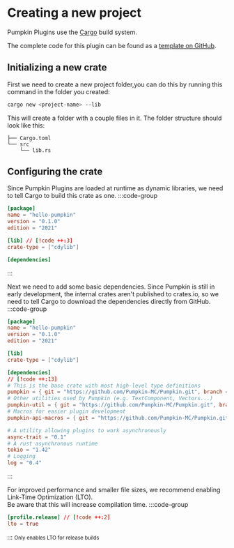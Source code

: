 # Creating a new project
Pumpkin Plugins use the [Cargo](https://doc.rust-lang.org/book/ch01-03-hello-cargo.html) build system.

The complete code for this plugin can be found as a [template on GitHub](https://github.com/vyPal/Hello-Pumpkin).

## Initializing a new crate
First we need to create a new project folder,you can do this by running this command in the folder you created:
```sh
cargo new <project-name> --lib
```
This will create a folder with a couple files in it. The folder structure should look like this:
```
├── Cargo.toml
└── src
    └── lib.rs
```

## Configuring the crate
Since Pumpkin Plugins are loaded at runtime as dynamic libraries, we need to tell Cargo to build this crate as one.
:::code-group
```toml [Cargo.toml] 
[package]
name = "hello-pumpkin"
version = "0.1.0"
edition = "2021"

[lib] // [!code ++:3]
crate-type = ["cdylib"]

[dependencies]
```
:::

Next we need to add some basic dependencies. Since Pumpkin is still in early development, the internal crates aren't published to crates.io, so we need to tell Cargo to download the dependencies directly from GitHub.
:::code-group
```toml [Cargo.toml]
[package]
name = "hello-pumpkin"
version = "0.1.0"
edition = "2021"

[lib]
crate-type = ["cdylib"]

[dependencies]
// [!code ++:13]
# This is the base crate with most high-level type definitions
pumpkin = { git = "https://github.com/Pumpkin-MC/Pumpkin.git", branch = "master", package = "pumpkin" } 
# Other utilities used by Pumpkin (e.g. TextComponent, Vectors...)
pumpkin-util = { git = "https://github.com/Pumpkin-MC/Pumpkin.git", branch = "master", package = "pumpkin-util" }
# Macros for easier plugin development
pumpkin-api-macros = { git = "https://github.com/Pumpkin-MC/Pumpkin.git", branch = "master", package = "pumpkin-api-macros" }

# A utility allowing plugins to work asynchronously
async-trait = "0.1"
# A rust asynchronous runtime
tokio = "1.42"
# Logging
log = "0.4"
```
:::

For improved performance and smaller file sizes, we recommend enabling Link-Time Optimization (LTO).  
Be aware that this will increase compilation time.
:::code-group
```toml [Cargo.toml]
[profile.release] // [!code ++:2]
lto = true
```
:::
<small>Only enables LTO for release builds</small>
